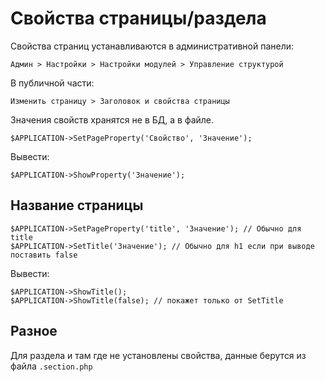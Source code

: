 # Свойства страницы/раздела
Свойства страниц устанавливаются в административной панели:

    Админ > Настройки > Настройки модулей > Управление структурой

В публичной части:

    Изменить страницу > Заголовок и свойства страницы

Значения свойств хранятся не в БД, а в файле.

    $APPLICATION->SetPageProperty('Свойство', 'Значение');

Вывести:

    $APPLICATION->ShowProperty('Значение');

## Название страницы

    $APPLICATION->SetPageProperty('title', 'Значение'); // Обычно для title
    $APPLICATION->SetTitle('Значение'); // Обычно для h1 если при выводе поставить false

Вывести:

    $APPLICATION->ShowTitle();
    $APPLICATION->ShowTitle(false); // покажет только от SetTitle

## Разное
Для раздела и там где не установлены свойства, данные берутся из файла `.section.php`
